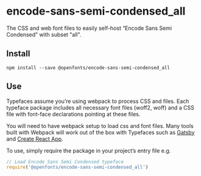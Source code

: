 
# encode-sans-semi-condensed_all

The CSS and web font files to easily self-host “Encode Sans Semi Condensed” with subset "all".

## Install

`npm install --save @openfonts/encode-sans-semi-condensed_all`

## Use

Typefaces assume you’re using webpack to process CSS and files. Each typeface
package includes all necessary font files (woff2, woff) and a CSS file with
font-face declarations pointing at these files.

You will need to have webpack setup to load css and font files. Many tools built
with Webpack will work out of the box with Typefaces such as [Gatsby](https://github.com/gatsbyjs/gatsby)
and [Create React App](https://github.com/facebookincubator/create-react-app).

To use, simply require the package in your project’s entry file e.g.

```javascript
// Load Encode Sans Semi Condensed typeface
require('@openfonts/encode-sans-semi-condensed_all')
```
